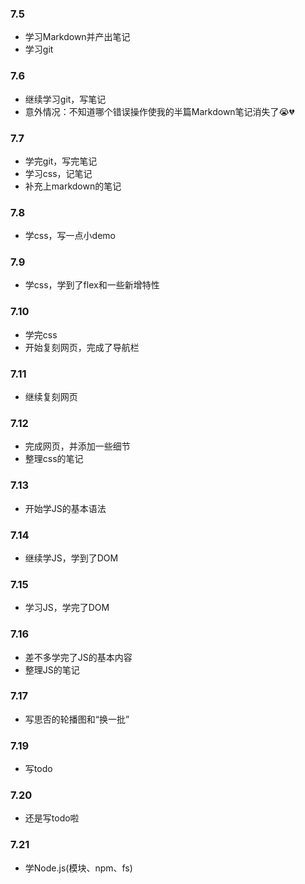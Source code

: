 ### 7.5

* 学习Markdown并产出笔记
* 学习git

### 7.6

* 继续学习git，写笔记
* 意外情况：不知道哪个错误操作使我的半篇Markdown笔记消失了:sob::broken_heart:

### 7.7

* 学完git，写完笔记
* 学习css，记笔记
* 补充上markdown的笔记

### 7.8

* 学css，写一点小demo

### 7.9

* 学css，学到了flex和一些新增特性

### 7.10

* 学完css
* 开始复刻网页，完成了导航栏

### 7.11

* 继续复刻网页

### 7.12

* 完成网页，并添加一些细节
* 整理css的笔记

### 7.13

* 开始学JS的基本语法

### 7.14

* 继续学JS，学到了DOM

### 7.15

* 学习JS，学完了DOM

### 7.16

* 差不多学完了JS的基本内容
* 整理JS的笔记

### 7.17

* 写思否的轮播图和“换一批”

### 7.19

* 写todo

### 7.20

* 还是写todo啦

### 7.21

* 学Node.js(模块、npm、fs)

